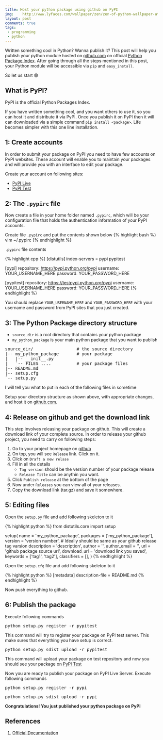 ```yaml
---
title: Host your python package using github on PyPI
img:    http://www.lyfaces.com/wallpaper/zen/zen-of-python-wallpaper-at-python-wallpaper-hd-.jpg
layout: post
comments: true
tags:
 - programming
 - python
---
```


Written something cool in Python? Wanna publish it? This post will help you publish your python module hosted on [github.com](http://github.com) on official [Python Package Index](https://pypi.python.org). After going through all the steps mentioned in this post, your Python module will be accessible via `pip` and `easy_install`.

So let us start :smile:

## What is PyPI?

PyPI is the official Python Packages Index.

If you have written something cool, and you want others to use it, so you can host it and distribute it via PyPI. Once you publish it on PyPI then it will can downloaded via a simple command `pip install <package>`. Life becomes simpler with this one line installation.

## 1: Create accounts

In order to submit your package on PyPI you need to have few accounts on PyPI websites. These account will enable you to maintain your packages and will provide you with an interface to edit your package.

Create your account on following sites:

* [PyPI Live](http://pypi.python.org/pypi?%3Aaction=register_form)
* [PyPI Test](http://testpypi.python.org/pypi?%3Aaction=register_form)


## 2: The `.pypirc` file

Now create a file in your home folder named `.pypirc`, which will be your configuration file that holds the authentication information of your PyPI accounts.

Create file `.pypirc` and put the contents shown below
{% highlight bash %}
vim ~/.pypirc
{% endhighlight %}

`.pypirc` file contents

{% highlight cpp %}
[distutils]
index-servers =
  pypi
  pypitest

[pypi]
repository: https://pypi.python.org/pypi
username: YOUR_USERNAME_HERE
password: YOUR_PASSWORD_HERE

[pypitest]
repository: https://testpypi.python.org/pypi
username: YOUR_USERNAME_HERE
password: YOUR_PASSWORD_HERE
{% endhighlight %}


You should replace `YOUR_USERNAME_HERE` and `YOUR_PASSWORD_HERE` with your username and password from PyPI sites that you just created.


## 3: The Python Package directory structure

* `source_dir` is a root directory that contains your python package
* `my_python_package` is your main python package that you want to publish

<pre>
source_dir/                 # the source directory
|-- my_python_package       # your package
|   |-- __init__.py
|   `-- FILES ....          # your package files
|-- README.md
|-- setup.cfg
`-- setup.py
</pre>

<emphasis>I will tell you what to put in each of the following files in sometime</emphasis>

Setup your directory structure as shown above, with appropriate changes, and host it on [github.com](http://github.com).

## 4: Release on github and get the download link

This step involves releasing your package on github. This will create a download link of your complete source. In order to release your github project, you need to carry on following steps:

1. Go to your project homepage on [github](http://github.com)
2. On top, you will see `Release` link. Click on it.
3. Click on `Draft a new relase`
4. Fill in all the details
   * `Tag version` should be the version number of your package release
   * `Release Title` can be anythin you want.
5. Click `Publish release` at the bottom of the page
6. Now under `Releases` you can view all of your releases.
7. Copy the download link (tar.gz) and save it somewhere.


## 5: Editing files

Open the `setup.py` file and add following skeleton to it

{% highlight python %}
from distutils.core import setup

setup(
    name = 'my_python_package',
    packages = ['my_python_package'],
    version = 'version number',  # Ideally should be same as your github release tag varsion
    description = 'description',
    author = '',
    author_email = '',
    url = 'github package source url',
    download_url = 'download link you saved',
    keywords = ['tag1', 'tag2'],
    classifiers = [],
)
{% endhighlight %}

Open the `setup.cfg` file and add following skeleton to it

{% highlight python %}
[metadata]
description-file = README.md
{% endhighlight %}

Now push everything to github.


## 6: Publish the package

Execute following commands

<pre>
python setup.py register -r pypitest
</pre>

This command will try to register your package on PyPI test server. This make sures that everything you have setup is correct.

<pre>
python setup.py sdist upload -r pypitest
</pre>

This command will upload your package on test repository and now you should see your package on [PyPI Test](https://testpypi.python.org/pypi)

Now you are ready to publish your package on PyPI Live Server. Execute following commands

<pre>
python setup.py register -r pypi
</pre>

<pre>
python setup.py sdist upload -r pypi
</pre>

<p style="font-weight:bold;">Congratulations! You just published your python package on PyPI</p>

## References
1. [Official Documentation](http://wiki.python.org/moin/CheeseShopTutorial#Submitting_Packages_to_the_Package_Index)
